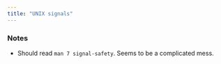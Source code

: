 ```yaml
---
title: "UNIX signals"
---
```


### Notes
- Should read `man 7 signal-safety`. Seems to be a complicated mess.
